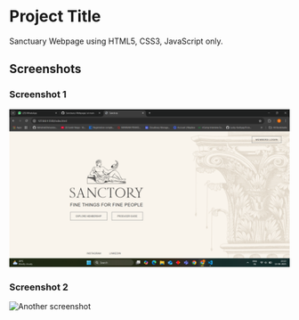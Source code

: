 # Project Title

Sanctuary Webpage using HTML5, CSS3, JavaScript only.

## Screenshots

### Screenshot 1

![Home Page](\images\Home-Page.png)

### Screenshot 2

![Another screenshot](path/to/screenshot2.png)
